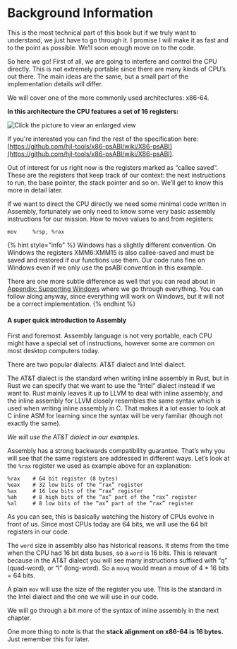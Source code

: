 # Background Information

This is the most technical part of this book but if we truly want to understand, we just have to go through it. I promise I will make it as fast and to the point as possible. We’ll soon enough move on to the code.

So here we go! First of all, we are going to interfere and control the CPU directly. This is not extremely portable since there are many kinds of CPU’s out there. The main ideas are the same, but a small part of the implementation details will differ.

We will cover one of the more commonly used architectures: x86-64.

**In this architecture the CPU features a set of 16 registers:**

![Click the picture to view an enlarged view](https://lh5.googleusercontent.com/qcybPMAwX9KpEBFFt86ioZDRREjn7MgdiOESIhTVNr4WOpjf-xvrBj2cF5XnIdjd0eUP27h_Ay-6wz_piQoCxQPJWzoi4Wmy0Z-pmUM13-Nefh8dYTFqiOf_wzAbgXmbVimKzJhF)

If you're interested you can find the rest of the specification here: [https://github.com/hjl-tools/x86-psABI/wiki/X86-psABI](https://github.com/hjl-tools/x86-psABI/wiki/X86-psABI).

Out of interest for us right now is the registers marked as “callee saved”. These are the registers that keep track of our context: the next instructions to run, the base pointer, the stack pointer and so on. We’ll get to know this more in detail later.

If we want to direct the CPU directly we need some minimal code written in Assembly, fortunately we only need to know some very basic assembly instructions for our mission. How to move values to and from registers:

```text
mov     %rsp, %rax
```

{% hint style="info" %}
Windows has a slightly different convention. On Windows the registers XMM6:XMM15 is also callee-saved and must be saved and restored if our functions use them. Our code runs fine on Windows even if we only use the psABI convention in this example.

There are one more subtle difference as well that you can read about in [Appendix: Supporting Windows](supporting-windows.md) where we go through everything. You can follow along anyway, since everything will work on Windows, but it will not be a correct implementation.
{% endhint %}

#### A super quick introduction to Assembly <a id="docs-internal-guid-bc1ce7bf-7fff-2c5d-a4d5-c91055081781"></a>

First and foremost. Assembly language is not very portable, each CPU might have a special set of instructions, however some are common on most desktop computers today.

There are two popular dialects: AT&T dialect and Intel dialect.

The AT&T dialect is the standard when writing inline assembly in Rust, but in Rust we can specify that we want to use the “Intel” dialect instead if we want to. Rust mainly leaves it up to LLVM to deal with inline assembly, and the inline assembly for LLVM closely resembles the same syntax which is used when writing inline assembly in C. That makes it a lot easier to look at C inline ASM for learning since the syntax will be very familiar \(though not exactly the same\).

_We will use the AT&T dialect in our examples._

Assembly has a strong backwards compatibility guarantee. That’s why you will see that the same registers are addressed in different ways. Let’s look at the `%rax` register we used as example above for an explanation:

```text
%rax    # 64 bit register (8 bytes)
%eax    # 32 low bits of the “rax” register
%ax     # 16 low bits of the “rax” register
%ah     # 8 high bits of the “ax” part of the “rax” register
%al     # 8 low bits of the “ax” part of the “rax” register
```

As you can see, this is basically watching the history of CPUs evolve in front of us. Since most CPUs today are 64 bits, we will use the 64 bit registers in our code.

The `word` size in assembly also has historical reasons. It stems from the time when the CPU had 16 bit data buses, so a `word` is 16 bits. This is relevant because in the AT&T dialect you will see many instructions suffixed with “q” \(quad-word\), or “l” \(long-word\). So a `movq` would mean a move of 4 \* 16 bits = 64 bits. 

A plain `mov` will use the size of the register you use. This is the standard in the Intel dialect and the one we will use in our code.

We will go through a bit more of the syntax of inline assembly in the next chapter.

One more thing to note is that the **stack alignment on x86-64 is** **16 bytes.** Just remember this for later.

